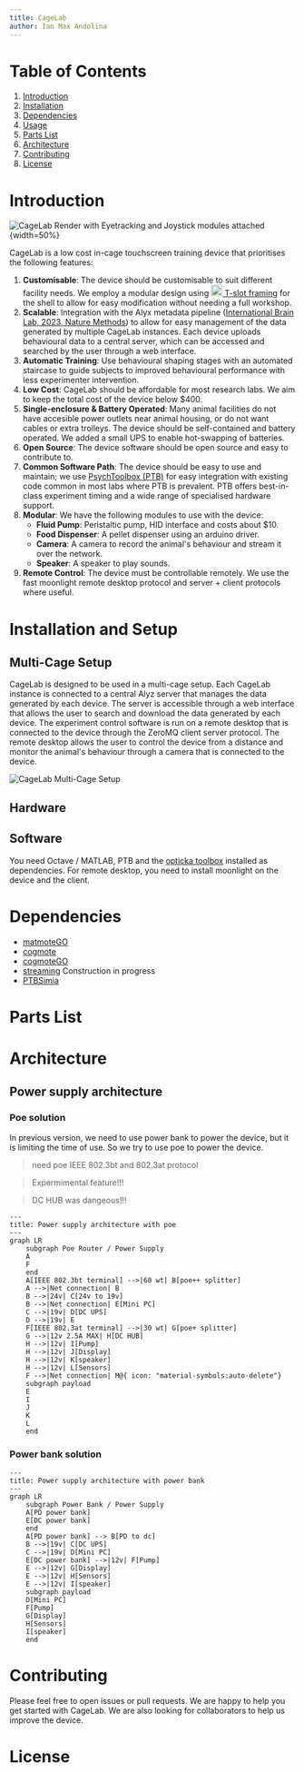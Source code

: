 ```yaml
---
title: CageLab
author: Ian Max Andolina
---
```


# Table of Contents

1. [Introduction](#introduction)
1. [Installation](#installation)
1. [Dependencies](#dependencies)
1. [Usage](#usage)
1. [Parts List](#parts-list)
1. [Architecture](#architecture)
1. [Contributing](#contributing)
1. [License](#license)

# Introduction

![CageLab Render with Eyetracking and Joystick modules attached](images/CageLab.png){width=50%}

CageLab is a low cost in-cage touchscreen training device that prioritises the following features:

1. **Customisable**: The device should be customisable to suit different facility needs. We employ a modular design using [<img src="images/tslot.png" height="20px"> T-slot framing](https://en.wikipedia.org/wiki/T-slot_structural_framing) for the shell to allow for easy modification without needing a full workshop.
1. **Scalable**: Integration with the Alyx metadata pipeline ([International Brain Lab, 2023, Nature Methods](https://doi.org/10.1038/s41592-022-01742-6)) to allow for easy management of the data generated by multiple CageLab instances. Each device uploads behavioural data to a central server, which can be accessed and searched by the user through a web interface.
1. **Automatic Training**: Use behavioural shaping stages with an automated staircase to guide subjects to improved behavioural performance with less experimenter intervention.
1. **Low Cost**: CageLab should be affordable for most research labs. We aim to keep the total cost of the device below $400.
1. **Single-enclosure & Battery Operated**: Many animal facilities do not have accesible power outlets near animal housing, or do not want cables or extra trolleys. The device should be self-contained and battery operated. We added a small UPS to enable hot-swapping of batteries.
1. **Open Source**: The device software should be open source and easy to contribute to.
1. **Common Software Path**: The device should be easy to use and maintain; we use [PsychToolbox (PTB)](https://psychtoolbox.org) for easy integration with existing code common in most labs where PTB is prevalent. PTB offers best-in-class experiment timing and a wide range of specialised hardware support.
1. **Modular**: We have the following modules to use with the device:
   - **Fluid Pump**: Peristaltic pump, HID interface and costs about $10.
   - **Food Dispenser**: A pellet dispenser using an arduino driver.
   - **Camera**: A camera to record the animal's behaviour and stream it over the network.
   - **Speaker**: A speaker to play sounds.
1. **Remote Control**: The device must be controllable remotely. We use the fast moonlight remote desktop protocol and server + client protocols where useful.

# Installation and Setup

## Multi-Cage Setup

CageLab is designed to be used in a multi-cage setup. Each CageLab instance is connected to a central Alyz server that manages the data generated by each device. The server is accessible through a web interface that allows the user to search and download the data generated by each device. The experiment control software is run on a remote desktop that is connected to the device through the ZeroMQ client server protocol. The remote desktop allows the user to control the device from a distance and monitor the animal's behaviour through a camera that is connected to the device.

![CageLab Multi-Cage Setup](https://github.com/CogPlatform/CageLab/raw/main/images/cagelab.svg)

## Hardware

## Software

You need Octave / MATLAB, PTB and the [opticka toolbox](https://github.com/iandol/opticka) installed as dependencies. For remote desktop, you need to install moonlight on the device and the client.

# Dependencies

- [matmoteGO](https://github.com/Ccccraz/matmoteGO.git)
- [cogmote](https://github.com/Ccccraz/cogmote.git)
- [cogmoteGO](https://github.com/Ccccraz/cogmoteGO.git)
- [streaming](https://github.com/Ccccraz/cagelab_streaming.git) Construction in progress
- [PTBSimia](https://github.com/Ccccraz/PTBSimia.git)

# Parts List

# Architecture

## Power supply architecture

### Poe solution

In previous version, we need to use power bank to power the device, but it is limiting the time of use. So we try to use poe to power the device.

> need poe IEEE 802.3bt and 802.3at protocol

> Expermimental feature!!!

> DC HUB was dangeous!!!

```mermaid
---
title: Power supply architecture with poe
---
graph LR
    subgraph Poe Router / Power Supply
    A
    F
    end
    A[IEEE 802.3bt terminal] -->|60 wt| B[poe++ splitter]
    A -->|Net connection| B
    B -->|24v| C[24v to 19v]
    B -->|Net connection| E[Mini PC]
    C -->|19v| D[DC UPS]
    D -->|19v| E
    F[IEEE 802.3at terminal] -->|30 wt| G[poe+ splitter]
    G -->|12v 2.5A MAX| H[DC HUB]
    H -->|12v| I[Pump]
    H -->|12v| J[Display]
    H -->|12v| K[speaker]
    H -->|12v| L[Sensors]
    F -->|Net connection| M@{ icon: "material-symbols:auto-delete"}
    subgraph payload
    E
    I
    J
    K
    L
    end
```

### Power bank solution

```mermaid
---
title: Power supply architecture with power bank
---
graph LR
    subgraph Power Bank / Power Supply
    A[PD power bank]
    E[DC power bank]
    end
    A[PD power bank] --> B[PD to dc]
    B -->|19v| C[DC UPS]
    C -->|19v| D[Mini PC]
    E[DC power bank] -->|12v| F[Pump]
    E -->|12v| G[Display]
    E -->|12v| H[Sensors]
    E -->|12v| I[speaker]
    subgraph payload
    D[Mini PC]
    F[Pump]
    G[Display]
    H[Sensors]
    I[speaker]
    end
```

# Contributing

Please feel free to open issues or pull requests. We are happy to help you get started with CageLab. We are also looking for collaborators to help us improve the device.

# License
